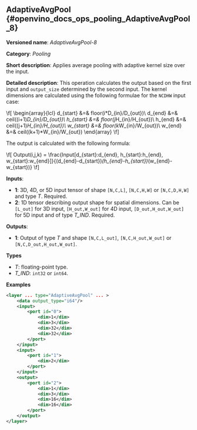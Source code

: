 ## AdaptiveAvgPool<a name="AdaptiveAvgPool"></a> {#openvino_docs_ops_pooling_AdaptiveAvgPool_8}

**Versioned name**: *AdaptiveAvgPool-8*

**Category**: *Pooling*

**Short description**: Applies average pooling with adaptive kernel size over the input.

**Detailed description**: This operation calculates the output based on the first input and `output_size` determined by the second input.
The kernel dimensions are calculated using the following formulae for the `NCDHW` input case:

\f[
\begin{array}{lcl}
d_{start} &=& floor(i*D_{in}/D_{out})\\
d_{end}   &=& ceil((i+1)*D_{in}/D_{out})\\
h_{start} &=& floor(j*H_{in}/H_{out})\\
h_{end}   &=& ceil((j+1)*H_{in}/H_{out})\\
w_{start} &=& floor(k*W_{in}/W_{out})\\
w_{end}   &=& ceil((k+1)*W_{in}/W_{out})
\end{array}
\f]

The output is calculated with the following formula:

\f[
Output(i,j,k) = \frac{Input[d_{start}:d_{end}, h_{start}:h_{end}, w_{start}:w_{end}]}{(d_{end}-d_{start})*(h_{end}-h_{start})*(w_{end}-w_{start})}
\f]

**Inputs**:

*   **1**: 3D, 4D, or 5D input tensor of shape `[N,C,L]`, `[N,C,H,W]` or `[N,C,D,H,W]` and type *T*. Required.
*   **2**: 1D tensor describing output shape for spatial dimensions. Can be `[L_out]` for 3D input, `[H_out,W_out]` for 4D input, `[D_out,H_out,W_out]` for 5D input and of type *T_IND*. Required.

**Outputs**:

*   **1**: Output of type *T* and shape `[N,C,L_out]`, `[N,C,H_out,W_out]` or `[N,C,D_out,H_out,W_out]`.

**Types**

*   *T*: floating-point type.
*   *T_IND*: `int32` or `int64`.

**Examples**

```xml
<layer ... type="AdaptiveAvgPool" ... >
    <data output_type="i64"/>
    <input> 
        <port id="0">
            <dim>1</dim>
            <dim>3</dim>
            <dim>32</dim>
            <dim>32</dim>
        </port>
    </input>
    <input> 
        <port id="1">
            <dim>2</dim>
        </port>
    </input>
    <output>
        <port id="2">
            <dim>1</dim>
            <dim>3</dim>
            <dim>16</dim>
            <dim>16</dim>
        </port>
    </output>
</layer>
```
